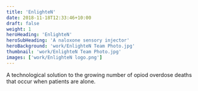 ```yaml
---
title: 'EnlighteN'
date: 2018-11-18T12:33:46+10:00
draft: false
weight: 1
heroHeading: 'EnlighteN'
heroSubHeading: 'A naloxone sensory injector'
heroBackground: 'work/EnlighteN Team Photo.jpg'
thumbnail: 'work/EnlighteN Team Photo.jpg'
images: ['work/EnlighteN logo.png']
---
```


A technological solution to the growing number of opiod overdose deaths 
that occur when patients are alone.
